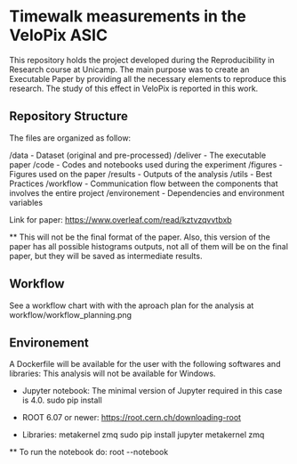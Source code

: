 # Timewalk measurements in the VeloPix ASIC
This repository holds the project developed during the Reproducibility in Research course at Unicamp. The main purpose was to create an Executable Paper by providing all the necessary elements to reproduce this research. The study of this effect in VeloPix is reported in this work.

## Repository Structure

The files are organized as follow:

/data - Dataset (original and pre-processed)
/deliver - The executable paper
/code - Codes and notebooks used during the experiment
/figures - Figures used on the paper
/results - Outputs of the analysis 
/utils - Best Practices 
/workflow - Communication flow between the components that involves the entire project
/environement - Dependencies and environment variables

Link for paper:
https://www.overleaf.com/read/kztvzqvvtbxb

** This will not be the final format of the paper. Also, this version of the paper has all possible histograms outputs, not all of them will be on the final paper, but they will be saved as intermediate results. 


## Workflow
See a workflow chart with with the aproach plan for the analysis at workflow/workflow_planning.png

## Environement
A Dockerfile will be available for the user with the following softwares and libraries:
This analysis will not be available for Windows.

- Jupyter notebook:
  The minimal version of Jupyter required in this case is 4.0.
  sudo pip install

- ROOT 6.07 or newer:
  https://root.cern.ch/downloading-root

- Libraries: metakernel zmq
  sudo pip install jupyter metakernel zmq
  
 ** To run the notebook do: root --notebook
